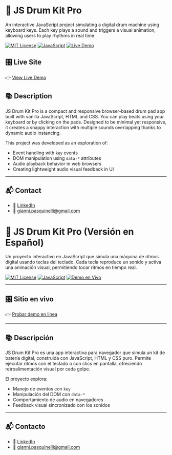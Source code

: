 # 🥁 JS Drum Kit Pro

An interactive JavaScript project simulating a digital drum machine using keyboard keys. Each key plays a sound and triggers a visual animation, allowing users to play rhythms in real time.

[![MIT License](https://img.shields.io/badge/license-MIT-green.svg)](https://opensource.org/licenses/MIT)
[![JavaScript](https://img.shields.io/badge/JavaScript-ES6+-yellow.svg)](https://developer.mozilla.org/en-US/docs/Web/JavaScript)
[![Live Demo](https://img.shields.io/badge/Demo-Live-green)](https://drum-kit-five-tan.vercel.app/drums.html)


## 🎛️ Live Site

👉 [View Live Demo](https://drum-kit-five-tan.vercel.app/drums.html)



## 📚 Description

JS Drum Kit Pro is a compact and responsive browser-based drum pad app built with vanilla JavaScript, HTML and CSS. You can play beats using your keyboard or by clicking on the pads. Designed to be minimal yet responsive, it creates a snappy interaction with multiple sounds overlapping thanks to dynamic audio instancing.

This project was developed as an exploration of:

- Event handling with `key` events 
- DOM manipulation using `data-*` attributes
- Audio playback behavior in web browsers
- Creating lightweight audio visual feedback in UI

---

## 📬 Contact

- 💼 [LinkedIn](https://www.linkedin.com/in/giannipasquinelli)
- 📧 [gianni.pasquinelli@gmail.com](mailto:gianni.pasquinelli@gmail.com)





# 🥁 JS Drum Kit Pro (Versión en Español)

Un proyecto interactivo en JavaScript que simula una máquina de ritmos digital usando teclas del teclado. Cada tecla reproduce un sonido y activa una animación visual, permitiendo tocar ritmos en tiempo real.

[![MIT License](https://img.shields.io/badge/license-MIT-green.svg)](https://opensource.org/licenses/MIT)
[![JavaScript](https://img.shields.io/badge/JavaScript-ES6+-yellow.svg)](https://developer.mozilla.org/es/docs/Web/JavaScript)
[![Demo en Vivo](https://img.shields.io/badge/Demo-En%20vivo-brightgreen)](https://drum-kit-five-tan.vercel.app/drums.html)

---

## 🎛️ Sitio en vivo

👉 [Probar demo en línea](https://drum-kit-five-tan.vercel.app/drums.html)

---

## 📚 Descripción

JS Drum Kit Pro es una app interactiva para navegador que simula un kit de batería digital, construida con JavaScript, HTML y CSS puro. Permite ejecutar ritmos con el teclado o con clics en pantalla, ofreciendo retroalimentación visual por cada golpe.

El proyecto explora:

- Manejo de eventos con `key`
- Manipulación del DOM con `data-*`
- Comportamiento de audio en navegadores
- Feedback visual sincronizado con los sonidos

---

## 📬 Contacto

- 💼 [LinkedIn](https://www.linkedin.com/in/giannipasquinelli)
- 📧 [gianni.pasquinelli@gmail.com](mailto:gianni.pasquinelli@gmail.com)


